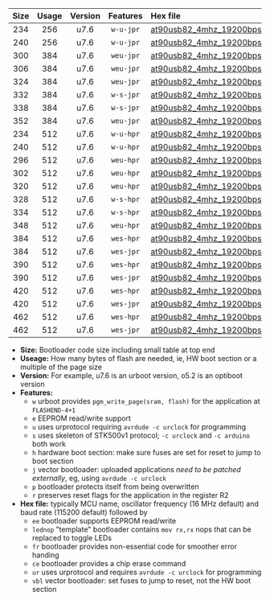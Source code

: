 |Size|Usage|Version|Features|Hex file|
|:-:|:-:|:-:|:-:|:--|
|234|256|u7.6|`w-u-jpr`|[at90usb82_4mhz_19200bps_ur_vbl.hex](https://raw.githubusercontent.com/stefanrueger/urboot/main/at90usb82_4mhz_19200bps_ur_vbl.hex)|
|240|256|u7.6|`w-u-jpr`|[at90usb82_4mhz_19200bps_lednop_ur_vbl.hex](https://raw.githubusercontent.com/stefanrueger/urboot/main/at90usb82_4mhz_19200bps_lednop_ur_vbl.hex)|
|300|384|u7.6|`weu-jpr`|[at90usb82_4mhz_19200bps_ee_ur_vbl.hex](https://raw.githubusercontent.com/stefanrueger/urboot/main/at90usb82_4mhz_19200bps_ee_ur_vbl.hex)|
|306|384|u7.6|`weu-jpr`|[at90usb82_4mhz_19200bps_ee_lednop_ur_vbl.hex](https://raw.githubusercontent.com/stefanrueger/urboot/main/at90usb82_4mhz_19200bps_ee_lednop_ur_vbl.hex)|
|324|384|u7.6|`weu-jpr`|[at90usb82_4mhz_19200bps_ee_lednop_fr_ur_vbl.hex](https://raw.githubusercontent.com/stefanrueger/urboot/main/at90usb82_4mhz_19200bps_ee_lednop_fr_ur_vbl.hex)|
|332|384|u7.6|`w-s-jpr`|[at90usb82_4mhz_19200bps_vbl.hex](https://raw.githubusercontent.com/stefanrueger/urboot/main/at90usb82_4mhz_19200bps_vbl.hex)|
|338|384|u7.6|`w-s-jpr`|[at90usb82_4mhz_19200bps_lednop_vbl.hex](https://raw.githubusercontent.com/stefanrueger/urboot/main/at90usb82_4mhz_19200bps_lednop_vbl.hex)|
|352|384|u7.6|`weu-jpr`|[at90usb82_4mhz_19200bps_ee_lednop_fr_ce_ur_vbl.hex](https://raw.githubusercontent.com/stefanrueger/urboot/main/at90usb82_4mhz_19200bps_ee_lednop_fr_ce_ur_vbl.hex)|
|234|512|u7.6|`w-u-hpr`|[at90usb82_4mhz_19200bps_ur.hex](https://raw.githubusercontent.com/stefanrueger/urboot/main/at90usb82_4mhz_19200bps_ur.hex)|
|240|512|u7.6|`w-u-hpr`|[at90usb82_4mhz_19200bps_lednop_ur.hex](https://raw.githubusercontent.com/stefanrueger/urboot/main/at90usb82_4mhz_19200bps_lednop_ur.hex)|
|296|512|u7.6|`weu-hpr`|[at90usb82_4mhz_19200bps_ee_ur.hex](https://raw.githubusercontent.com/stefanrueger/urboot/main/at90usb82_4mhz_19200bps_ee_ur.hex)|
|302|512|u7.6|`weu-hpr`|[at90usb82_4mhz_19200bps_ee_lednop_ur.hex](https://raw.githubusercontent.com/stefanrueger/urboot/main/at90usb82_4mhz_19200bps_ee_lednop_ur.hex)|
|320|512|u7.6|`weu-hpr`|[at90usb82_4mhz_19200bps_ee_lednop_fr_ur.hex](https://raw.githubusercontent.com/stefanrueger/urboot/main/at90usb82_4mhz_19200bps_ee_lednop_fr_ur.hex)|
|328|512|u7.6|`w-s-hpr`|[at90usb82_4mhz_19200bps.hex](https://raw.githubusercontent.com/stefanrueger/urboot/main/at90usb82_4mhz_19200bps.hex)|
|334|512|u7.6|`w-s-hpr`|[at90usb82_4mhz_19200bps_lednop.hex](https://raw.githubusercontent.com/stefanrueger/urboot/main/at90usb82_4mhz_19200bps_lednop.hex)|
|348|512|u7.6|`weu-hpr`|[at90usb82_4mhz_19200bps_ee_lednop_fr_ce_ur.hex](https://raw.githubusercontent.com/stefanrueger/urboot/main/at90usb82_4mhz_19200bps_ee_lednop_fr_ce_ur.hex)|
|384|512|u7.6|`wes-hpr`|[at90usb82_4mhz_19200bps_ee.hex](https://raw.githubusercontent.com/stefanrueger/urboot/main/at90usb82_4mhz_19200bps_ee.hex)|
|384|512|u7.6|`wes-jpr`|[at90usb82_4mhz_19200bps_ee_vbl.hex](https://raw.githubusercontent.com/stefanrueger/urboot/main/at90usb82_4mhz_19200bps_ee_vbl.hex)|
|390|512|u7.6|`wes-hpr`|[at90usb82_4mhz_19200bps_ee_lednop.hex](https://raw.githubusercontent.com/stefanrueger/urboot/main/at90usb82_4mhz_19200bps_ee_lednop.hex)|
|390|512|u7.6|`wes-jpr`|[at90usb82_4mhz_19200bps_ee_lednop_vbl.hex](https://raw.githubusercontent.com/stefanrueger/urboot/main/at90usb82_4mhz_19200bps_ee_lednop_vbl.hex)|
|420|512|u7.6|`wes-hpr`|[at90usb82_4mhz_19200bps_ee_lednop_fr.hex](https://raw.githubusercontent.com/stefanrueger/urboot/main/at90usb82_4mhz_19200bps_ee_lednop_fr.hex)|
|420|512|u7.6|`wes-jpr`|[at90usb82_4mhz_19200bps_ee_lednop_fr_vbl.hex](https://raw.githubusercontent.com/stefanrueger/urboot/main/at90usb82_4mhz_19200bps_ee_lednop_fr_vbl.hex)|
|462|512|u7.6|`wes-hpr`|[at90usb82_4mhz_19200bps_ee_lednop_fr_ce.hex](https://raw.githubusercontent.com/stefanrueger/urboot/main/at90usb82_4mhz_19200bps_ee_lednop_fr_ce.hex)|
|462|512|u7.6|`wes-jpr`|[at90usb82_4mhz_19200bps_ee_lednop_fr_ce_vbl.hex](https://raw.githubusercontent.com/stefanrueger/urboot/main/at90usb82_4mhz_19200bps_ee_lednop_fr_ce_vbl.hex)|

- **Size:** Bootloader code size including small table at top end
- **Useage:** How many bytes of flash are needed, ie, HW boot section or a multiple of the page size
- **Version:** For example, u7.6 is an urboot version, o5.2 is an optiboot version
- **Features:**
  + `w` urboot provides `pgm_write_page(sram, flash)` for the application at `FLASHEND-4+1`
  + `e` EEPROM read/write support
  + `u` uses urprotocol requiring `avrdude -c urclock` for programming
  + `s` uses skeleton of STK500v1 protocol; `-c urclock` and `-c arduino` both work
  + `h` hardware boot section: make sure fuses are set for reset to jump to boot section
  + `j` vector bootloader: uploaded applications *need to be patched externally*, eg, using `avrdude -c urclock`
  + `p` bootloader protects itself from being overwritten
  + `r` preserves reset flags for the application in the register R2
- **Hex file:** typically MCU name, oscillator frequency (16 MHz default) and baud rate (115200 default) followed by
  + `ee` bootloader supports EEPROM read/write
  + `lednop` "template" bootloader contains `mov rx,rx` nops that can be replaced to toggle LEDs
  + `fr` bootloader provides non-essential code for smoother error handing
  + `ce` bootloader provides a chip erase command
  + `ur` uses urprotocol and requires `avrdude -c urclock` for programming
  + `vbl` vector bootloader: set fuses to jump to reset, not the HW boot section
